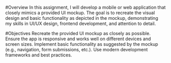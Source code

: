 #Overview
In this assignment, I will develop a mobile or web application that closely mimics a provided UI mockup. The goal is to recreate the visual design and basic functionality as depicted in the mockup, demonstrating my skills in UI/UX design, frontend development, and attention to detail.

#Objectives
Recreate the provided UI mockup as closely as possible.
Ensure the app is responsive and works well on different devices and screen sizes.
Implement basic functionality as suggested by the mockup (e.g., navigation, form submissions, etc.).
Use modern development frameworks and best practices.
